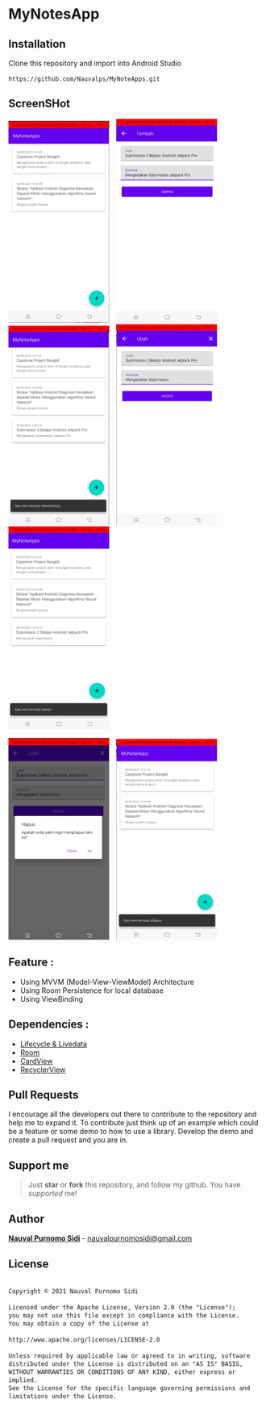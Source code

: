 

# MyNotesApp


## Installation
Clone this repository and import into Android Studio
```
https://github.com/Nauvalps/MyNoteApps.git
```


## ScreenSHot
<p align="left">
    <img src="assets/home.png"
         alt="Home menu"
         style="margin-right: 10px;"
         width="200" />
    <img src="assets/formAdd.png"
         alt="Activity Add"
         style="margin-right: 10px;"
         width="200" />
    <img src="assets/message_add_success.png"
         alt="Message Add Success"
         style="margin-right: 10px;"
         width="200" />
    <img src="assets/formUpdate.png"
         alt="Acitivty Update"
         style="margin-right: 10px;"
         width="200" />
      <img src="assets/message_update_success.png"
         alt="Message Update Success"
         style="margin-right: 10px;"
         width="200" />
</p>


<p align="left">
    <img src="assets/dialog-delete.png"
         alt="Dialog Delete"
         style="margin-right: 10px;"
         width="200" />
    <img src="assets/message-delete-success.png"
         alt="Message Delete"
         style="margin-right: 10px;"
         width="200" />
</p>

## Feature :
- Using MVVM (Model-View-ViewModel) Architecture
- Using Room Persistence for local database
- Using ViewBinding

## Dependencies :
- [Lifecycle & Livedata](https://developer.android.com/jetpack/androidx/releases/lifecycle)
- [Room](https://developer.android.com/jetpack/androidx/releases/room)
- [CardView](https://developer.android.com/jetpack/androidx/releases/cardview)
- [RecyclerView](https://developer.android.com/jetpack/androidx/releases/recyclerview)

## Pull Requests
I encourage all the developers out there to contribute to the repository and help me to expand it. To contribute just think up of an example which could be a feature or some demo to how to use a library. Develop the demo and create a pull request and you are in.

## Support me
> Just  **star** or  **fork** this repository, and follow my github. You have *supported* me!

## Author
[**Nauval Purnomo Sidi**](https://www.linkedin.com/in/nauval-purnomo-sidi-536123184/) - nauvalpurnomosidi@gmail.com

## License
```

Copyright © 2021 Nauval Purnomo Sidi

Licensed under the Apache License, Version 2.0 (the "License");
you may not use this file except in compliance with the License.
You may obtain a copy of the License at

http://www.apache.org/licenses/LICENSE-2.0

Unless required by applicable law or agreed to in writing, software
distributed under the License is distributed on an "AS IS" BASIS,
WITHOUT WARRANTIES OR CONDITIONS OF ANY KIND, either express or implied.
See the License for the specific language governing permissions and
limitations under the License.

```
